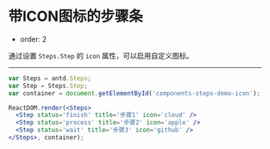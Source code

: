 # 带ICON图标的步骤条

- order: 2

通过设置 `Steps.Step` 的 `icon` 属性，可以启用自定义图标。

---

````jsx
var Steps = antd.Steps;
var Step = Steps.Step;
var container = document.getElementById('components-steps-demo-icon');

ReactDOM.render(<Steps>
  <Step status='finish' title='步骤1' icon='cloud' />
  <Step status='process' title='步骤2' icon='apple' />
  <Step status='wait' title='步骤3' icon='github' />
</Steps>, container);
````
